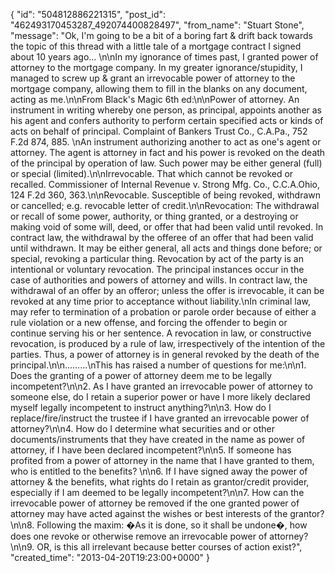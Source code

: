 {
   "id": "504812886221315",
   "post_id": "462493170453287_492074400828497",
   "from_name": "Stuart Stone",
   "message": "Ok,  I'm going to be a bit of a boring fart & drift back towards the topic of this thread with a little tale of a mortgage contract I signed about 10 years ago... \n\nIn my ignorance of times past, I granted power of attorney to the mortgage company.  In my greater ignorance/stupidity, I managed to screw up & grant an irrevocable power of attorney to the mortgage company, allowing them to fill in the blanks on any document, acting as me.\n\nFrom Black's Magic 6th ed:\n\nPower of attorney. An instrument in writing whereby one person, as principal, appoints another as his agent and confers authority to perform certain specified acts or kinds of acts on behalf of principal. Complaint of Bankers Trust Co., C.A.Pa., 752 F.2d 874, 885. \nAn instrument authorizing another to act as one's agent or attorney. The agent is attorney in fact and his power is revoked on the death of the principal by operation of law. Such power may be either general (full) or special (limited).\n\nIrrevocable. That which cannot be revoked or recalled. Commissioner of Internal Revenue v. Strong Mfg. Co., C.C.A.Ohio, 124 F.2d 360, 363.\n\nRevocable. Susceptible of being revoked, withdrawn or cancelled; e.g. revocable letter of credit.\n\nRevocation: The withdrawal or recall of some power, authority, or thing granted, or a destroying or making void of some will, deed, or offer that had been valid until revoked. In contract law, the withdrawal by the offeree of an offer that had been valid until withdrawn.  It may be either general, all acts and things done before; or special, revoking a particular thing.  Revocation by act of the party is an intentional or voluntary revocation. The principal instances occur in the case of authorities and powers of attorney and wills.  In contract law, the withdrawal of an offer by an offeror; unless the offer is irrevocable, it can be revoked at any time prior to acceptance without liability.\nIn criminal law, may refer to termination of a probation or parole order because of either a rule violation or a new offense, and forcing the offender to begin or continue serving his or her sentence.  A revocation in law, or constructive revocation, is produced by a rule of law, irrespectively of the intention of the parties. Thus, a power of attorney is in general revoked by the death of the principal.\n\n.........\nThis has raised a number of questions for me:\n\n1.  Does the granting of a power of attorney deem me to be legally incompetent?\n\n2. As I have granted  an irrevocable power of attorney to someone else, do I retain a superior power or have I more likely declared myself legally incompetent to instruct anything?\n\n3. How do I replace/fire/instruct the trustee if I have granted an irrevocable power of attorney?\n\n4.  How do I determine what securities and or other documents/instruments that they have created in the name as power of attorney, if I have been declared incompetent?\n\n5. If someone has profited from a power of attorney in the name that I have granted to them, who is entitled to the benefits?  \n\n6. If I have signed away the power of attorney & the benefits, what rights do I retain as grantor/credit provider, especially if I am deemed to be legally incompetent?\n\n7. How can the irrevocable power of attorney be removed if the one granted power of attorney may have acted against the wishes or best interests of the grantor?\n\n8. Following the maxim: �As it is done, so it shall be undone�, how does one revoke or otherwise remove an irrevocable power of attorney?\n\n9.  OR, is this all irrelevant because better courses of action exist?",
   "created_time": "2013-04-20T19:23:00+0000"
 }
